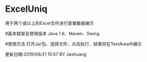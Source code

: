 # ExcelUniq
用于两个或以上的Excel文件进行查重数据展示

#基本框架及使用版本
Java 1.8、Maven、Swing

#使用方法
打开Jar包、选择文件、点击执行、结果将在TextArea中展示

更新日期:2019/06/21 15:57  BY Jaxhuang
